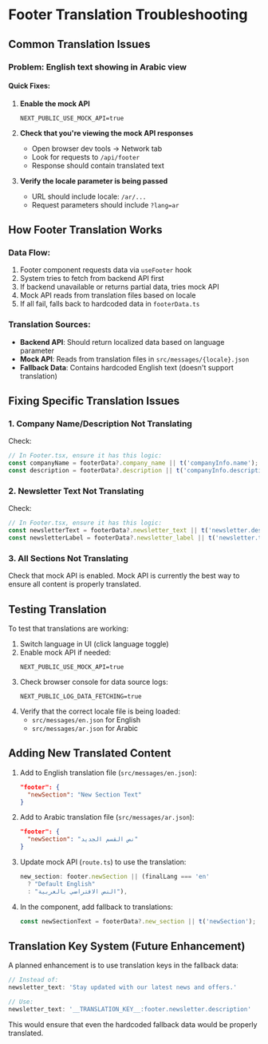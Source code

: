 # Footer Translation Troubleshooting

## Common Translation Issues

### Problem: English text showing in Arabic view

#### Quick Fixes:

1. **Enable the mock API**
   ```
   NEXT_PUBLIC_USE_MOCK_API=true
   ```

2. **Check that you're viewing the mock API responses**
   - Open browser dev tools → Network tab
   - Look for requests to `/api/footer`
   - Response should contain translated text

3. **Verify the locale parameter is being passed**
   - URL should include locale: `/ar/...`
   - Request parameters should include `?lang=ar`

## How Footer Translation Works

### Data Flow:

1. Footer component requests data via `useFooter` hook
2. System tries to fetch from backend API first
3. If backend unavailable or returns partial data, tries mock API
4. Mock API reads from translation files based on locale
5. If all fail, falls back to hardcoded data in `footerData.ts`

### Translation Sources:

- **Backend API**: Should return localized data based on language parameter
- **Mock API**: Reads from translation files in `src/messages/{locale}.json`
- **Fallback Data**: Contains hardcoded English text (doesn't support translation)

## Fixing Specific Translation Issues

### 1. Company Name/Description Not Translating

Check:
```typescript
// In Footer.tsx, ensure it has this logic:
const companyName = footerData?.company_name || t('companyInfo.name');
const description = footerData?.description || t('companyInfo.description');
```

### 2. Newsletter Text Not Translating

Check:
```typescript
// In Footer.tsx, ensure it has this logic:
const newsletterText = footerData?.newsletter_text || t('newsletter.description');
const newsletterLabel = footerData?.newsletter_label || t('newsletter.title');
```

### 3. All Sections Not Translating

Check that mock API is enabled. Mock API is currently the best way to ensure all content is properly translated.

## Testing Translation

To test that translations are working:

1. Switch language in UI (click language toggle)
2. Enable mock API if needed:
   ```
   NEXT_PUBLIC_USE_MOCK_API=true
   ```
3. Check browser console for data source logs:
   ```
   NEXT_PUBLIC_LOG_DATA_FETCHING=true
   ```
4. Verify that the correct locale file is being loaded:
   - `src/messages/en.json` for English
   - `src/messages/ar.json` for Arabic

## Adding New Translated Content

1. Add to English translation file (`src/messages/en.json`):
   ```json
   "footer": {
     "newSection": "New Section Text"
   }
   ```

2. Add to Arabic translation file (`src/messages/ar.json`):
   ```json
   "footer": {
     "newSection": "نص القسم الجديد"
   }
   ```

3. Update mock API (`route.ts`) to use the translation:
   ```typescript
   new_section: footer.newSection || (finalLang === 'en' 
     ? "Default English" 
     : "النص الافتراضي بالعربية"),
   ```

4. In the component, add fallback to translations:
   ```typescript
   const newSectionText = footerData?.new_section || t('newSection');
   ```

## Translation Key System (Future Enhancement)

A planned enhancement is to use translation keys in the fallback data:

```typescript
// Instead of:
newsletter_text: 'Stay updated with our latest news and offers.'

// Use:
newsletter_text: '__TRANSLATION_KEY__:footer.newsletter.description'
```

This would ensure that even the hardcoded fallback data would be properly translated. 